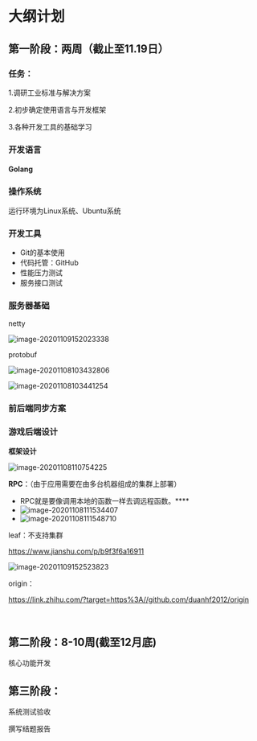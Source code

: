 # 大纲计划

## 第一阶段：两周（截止至11.19日）

### **任务：**

1.调研工业标准与解决方案

2.初步确定使用语言与开发框架

3.各种开发工具的基础学习



### 开发语言

#### **Golang**



### **操作系统**

运行环境为Linux系统、Ubuntu系统



### 开发工具

- Git的基本使用
- 代码托管：GitHub
- 性能压力测试
- 服务接口测试



### 服务器基础

netty

![image-20201109152023338](C:\Users\黎先桦\AppData\Roaming\Typora\typora-user-images\image-20201109152023338.png)



protobuf



![image-20201108103432806](C:\Users\黎先桦\AppData\Roaming\Typora\typora-user-images\image-20201108103432806.png)

![image-20201108103441254](C:\Users\黎先桦\AppData\Roaming\Typora\typora-user-images\image-20201108103441254.png)

### 前后端同步方案



### 游戏后端设计

**框架设计**

![image-20201108110754225](C:\Users\黎先桦\AppData\Roaming\Typora\typora-user-images\image-20201108110754225.png)



**RPC**：（由于应用需要在由多台机器组成的集群上部署）

- RPC就是要像调用本地的函数一样去调远程函数。****
- ![image-20201108111534407](C:\Users\黎先桦\AppData\Roaming\Typora\typora-user-images\image-20201108111534407.png)
- ![image-20201108111548710](C:\Users\黎先桦\AppData\Roaming\Typora\typora-user-images\image-20201108111548710.png)



leaf：不支持集群

https://www.jianshu.com/p/b9f3f6a16911

![image-20201109152523823](C:\Users\黎先桦\AppData\Roaming\Typora\typora-user-images\image-20201109152523823.png)



origin：

https://link.zhihu.com/?target=https%3A//github.com/duanhf2012/origin

​	

## 第二阶段：8-10周(截至12月底)

核心功能开发



## 第三阶段：

系统测试验收

撰写结题报告



